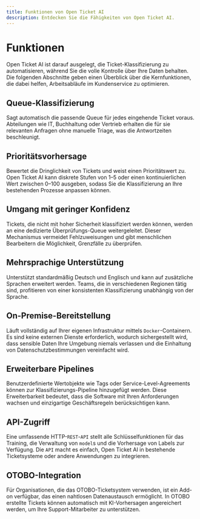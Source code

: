 ```yaml
---
title: Funktionen von Open Ticket AI
description: Entdecken Sie die Fähigkeiten von Open Ticket AI.
---
```


# Funktionen

Open Ticket AI ist darauf ausgelegt, die Ticket-Klassifizierung zu automatisieren, während Sie die volle Kontrolle über Ihre Daten behalten. Die folgenden Abschnitte geben einen Überblick über die Kernfunktionen, die dabei helfen, Arbeitsabläufe im Kundenservice zu optimieren.

## Queue-Klassifizierung
Sagt automatisch die passende Queue für jedes eingehende Ticket voraus. Abteilungen wie IT, Buchhaltung oder Vertrieb erhalten die für sie relevanten Anfragen ohne manuelle Triage, was die Antwortzeiten beschleunigt.

## Prioritätsvorhersage
Bewertet die Dringlichkeit von Tickets und weist einen Prioritätswert zu. Open Ticket AI kann diskrete Stufen von 1–5 oder einen kontinuierlichen Wert zwischen 0–100 ausgeben, sodass Sie die Klassifizierung an Ihre bestehenden Prozesse anpassen können.

## Umgang mit geringer Konfidenz
Tickets, die nicht mit hoher Sicherheit klassifiziert werden können, werden an eine dedizierte Überprüfungs-Queue weitergeleitet. Dieser Mechanismus vermeidet Fehlzuweisungen und gibt menschlichen Bearbeitern die Möglichkeit, Grenzfälle zu überprüfen.

## Mehrsprachige Unterstützung
Unterstützt standardmäßig Deutsch und Englisch und kann auf zusätzliche Sprachen erweitert werden. Teams, die in verschiedenen Regionen tätig sind, profitieren von einer konsistenten Klassifizierung unabhängig von der Sprache.

## On-Premise-Bereitstellung
Läuft vollständig auf Ihrer eigenen Infrastruktur mittels `Docker`-Containern. Es sind keine externen Dienste erforderlich, wodurch sichergestellt wird, dass sensible Daten Ihre Umgebung niemals verlassen und die Einhaltung von Datenschutzbestimmungen vereinfacht wird.

## Erweiterbare Pipelines
Benutzerdefinierte Wertobjekte wie Tags oder Service-Level-Agreements können zur Klassifizierungs-Pipeline hinzugefügt werden. Diese Erweiterbarkeit bedeutet, dass die Software mit Ihren Anforderungen wachsen und einzigartige Geschäftsregeln berücksichtigen kann.

## API-Zugriff
Eine umfassende HTTP-`REST`-`API` stellt alle Schlüsselfunktionen für das Training, die Verwaltung von `model`s und die Vorhersage von Labels zur Verfügung. Die `API` macht es einfach, Open Ticket AI in bestehende Ticketsysteme oder andere Anwendungen zu integrieren.

## OTOBO-Integration
Für Organisationen, die das OTOBO-Ticketsystem verwenden, ist ein Add-on verfügbar, das einen nahtlosen Datenaustausch ermöglicht. In OTOBO erstellte Tickets können automatisch mit KI-Vorhersagen angereichert werden, um Ihre Support-Mitarbeiter zu unterstützen.